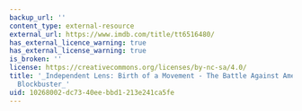 ```yaml
---
backup_url: ''
content_type: external-resource
external_url: https://www.imdb.com/title/tt6516480/
has_external_licence_warning: true
has_external_license_warning: true
is_broken: ''
license: https://creativecommons.org/licenses/by-nc-sa/4.0/
title: '_Independent Lens: Birth of a Movement - The Battle Against American''s First
  Blockbuster_'
uid: 10268002-dc73-40ee-bbd1-213e241ca5fe
---
```

